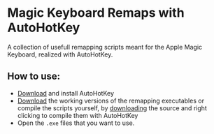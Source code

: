 # Magic Keyboard Remaps with AutoHotKey

A collection of usefull remapping scripts meant for the Apple Magic Keyboard, realized with AutoHotKey.

## How to use:

- [Download](https://www.autohotkey.com/) and install AutoHotKey
- [Download](https://github.com/moritz-t-w/RockPaperScissors/releases/) the working versions of the remapping executables or compile the scripts yourself, by [downloading](https://github.com/moritz-t-w/RockPaperScissors/releases/) the source and right clicking to compile them with AutoHotKey
- Open the `.exe` files that you want to use.